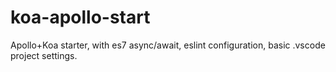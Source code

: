 # koa-apollo-start
Apollo+Koa starter, with es7 async/await, eslint configuration, basic .vscode project settings.
